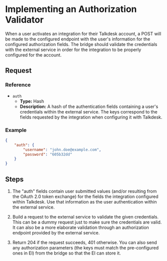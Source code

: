 # Implementing an Authorization Validator

When a user activates an integration for their Talkdesk account, a POST will be made to the configured endpoint with the user's
information for the configured authorization fields. The bridge should validate the credentials with the external service in order for the integration to be properly configured for the account.

## Request

### Reference

* `auth`
    * **Type:** Hash
    * **Description:** A hash of the authentication fields containing a user's credentials within the external service. The keys correspond to the fields requested by the integration when configuring it with Talkdesk.

### Example

```json
{
    "auth": {
        "username": "john.doe@example.com",
        "password": "605b32dd"
    }
}
```

## Steps

1. The "auth" fields contain user submitted values (and/or resulting from the OAuth 2.0 token exchange) for the fields the integration configured within Talkdesk. Use that information as the user authentication within the external service.

2. Build a request to the external service to validate the given credentials. This can be a dummy request just to make sure the credentials are valid. It can also be a more elaborate validation through an authorization endpoint provided by the external service.

3. Return 204 if the request succeeds, 401 otherwise. You can also send any authorization parameters (the keys must match the pre-configured ones in EI) from the bridge so that the EI can store it.
